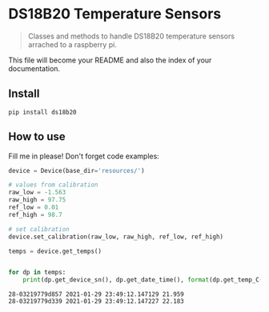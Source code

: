 # DS18B20 Temperature Sensors
> Classes and methods to handle DS18B20 temperature sensors arrached to a raspberry pi.


This file will become your README and also the index of your documentation.

## Install

`pip install ds18b20`

## How to use

Fill me in please! Don't forget code examples:

```python
device = Device(base_dir='resources/')

# values from calibration
raw_low = -1.563
raw_high = 97.75
ref_low = 0.01
ref_high = 98.7

# set calibration
device.set_calibration(raw_low, raw_high, ref_low, ref_high)

temps = device.get_temps()


for dp in temps:
    print(dp.get_device_sn(), dp.get_date_time(), format(dp.get_temp_C(), '.3f'))


```

    28-03219779d857 2021-01-29 23:49:12.147129 21.959
    28-03219779d339 2021-01-29 23:49:12.147227 22.183

